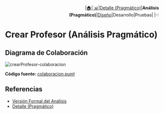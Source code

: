 <div align=right>
 
|[🏠️](../../../README.md)|[ 📊](https://raw.githubusercontent.com/mmasias/pySigHor/main/images/RUP/99-seguimiento/diagrama-contexto-administrador.svg)|[Detalle (Pragmático)](../../../00-casos-uso/02-detalle/crearProfesor/README.md)|**Análisis (Pragmático)**|[Diseño](../../../../RUP/02-diseno/casos-uso/crearProfesor/README.md)|Desarrollo|Pruebas|
|-:
</div>

# Crear Profesor (Análisis Pragmático)

## Diagrama de Colaboración

![crearProfesor-colaboracion](../../../../../images/RUP/01-analisis/casos-uso/crearProfesor/colaboracion.svg)

**Código fuente:** [colaboracion.puml](../../../../RUP/01-analisis/casos-uso/crearProfesor/colaboracion.puml)

## Referencias

- [Versión Formal del Análisis](../../../../RUP/01-analisis/casos-uso/crearProfesor/README.md)
- [Detalle (Pragmático)](../../../00-casos-uso/02-detalle/crearProfesor/README.md)
